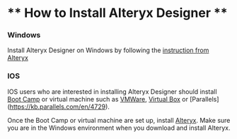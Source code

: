 # ** How to Install Alteryx Designer **

### Windows
Install Alteryx Designer on Windows by following the [instruction from Alteryx](https://help.alteryx.com/current/product-activation-and-licensing/download-and-install-product)

### IOS
IOS users who are interested in installing Alteryx Designer should install [Boot Camp](https://support.apple.com/en-us/HT201468) or virtual machine such as [VMWare](https://www.vmware.com/products/fusion.html), [Virtual Box](https://www.vmware.com/products/fusion.html) or [Parallels] (https://kb.parallels.com/en/4729).  

Once the Boot Camp or virtual machine are set up, install [Alteryx](https://help.alteryx.com/current/product-activation-and-licensing/download-and-install-product).  Make sure you are in the Windows environment when you download and install Alteryx. 
 
 

